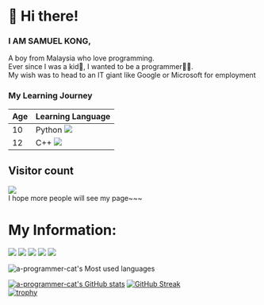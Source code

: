 # 👋 Hi there! 
### I AM SAMUEL KONG,  
 A boy from Malaysia who love programming.  
Ever since I was a kid👦, I wanted to be a programmer👨‍💻.   
My wish was to head to an IT giant like Google or Microsoft for employment
### My Learning Journey
| Age | Learning Language |   
| ---- | ---- |  
| 10 | Python <span > <img src="https://img.shields.io/badge/python-3670A0?logo=python&logoColor=ffdd54" /> <span > |  
| 12 | C++ <span > <img src="https://img.shields.io/badge/C%2B%2B-00599C?logo=cplusplus&logoColor=fff" /> <span > |

## Visitor count  
![](https://profile-counter.glitch.me/a-programmer-cat/count.svg)  
I hope more people will see my page~~~
  
# My Information:  
![](http://github-profile-summary-cards.vercel.app/api/cards/profile-details?username=a-programmer-cat&theme=github_dark)
![](http://github-profile-summary-cards.vercel.app/api/cards/repos-per-language?username=a-programmer-cat&theme=github_dark)
![](http://github-profile-summary-cards.vercel.app/api/cards/most-commit-language?username=a-programmer-cat&theme=github_dark)
![](http://github-profile-summary-cards.vercel.app/api/cards/stats?username=a-programmer-cat&theme=github_dark)
![](http://github-profile-summary-cards.vercel.app/api/cards/productive-time?username=a-programmer-cat&theme=github_dark&utcOffset=8)
<!-- ![](https://raw.githubusercontent.com/a-programmer-cat/a-programmer-cat/main/assets/github-contribution-grid-snake.svg) -->
![a-programmer-cat's Most used languages](https://github-readme-stats.vercel.app/api/top-langs/?username=a-programmer-cat&layout=compact&hide_border=true&langs_count=10&theme=github_dark)

[![a-programmer-cat's GitHub stats](https://github-readme-stats.vercel.app/api?username=a-programmer-cat&&show_icons=true&title_color=ffffff&icon_color=bb2acf&text_color=daf7dc&bg_color=151515)](https://github.com/anuraghazra/github-readme-stats)
[![GitHub Streak](https://github-readme-streak-stats.herokuapp.com/?user=a-programmer-cat&theme=github_dark)](https://git.io/streak-stats)  
[![trophy](https://github-profile-trophy.vercel.app/?username=a-programmer-cat&theme=onedark)](https://github.com/ryo-ma/github-profile-trophy)  



          
